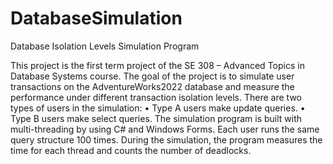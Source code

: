 # DatabaseSimulation
Database Isolation Levels Simulation Program

This project is the first term project of the SE 308 – Advanced Topics in Database Systems course. The goal of the project is to simulate user transactions on the AdventureWorks2022 database and measure the performance under different transaction isolation levels.
There are two types of users in the simulation:
•	Type A users make update queries.
•	Type B users make select queries.
The simulation program is built with multi-threading by using C# and Windows Forms. Each user runs the same query structure 100 times. During the simulation, the program measures the time for each thread and counts the number of deadlocks.
